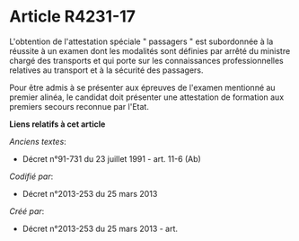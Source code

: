 # Article R4231-17

L'obtention de l'attestation spéciale " passagers " est subordonnée à la réussite à un examen dont les modalités sont
définies par arrêté du ministre chargé des transports et qui porte sur les connaissances professionnelles relatives au
transport et à la sécurité des passagers. 

Pour être admis à se présenter aux épreuves de l'examen mentionné au premier alinéa, le candidat doit présenter une
attestation de formation aux premiers secours reconnue par l'Etat.

**Liens relatifs à cet article**

_Anciens textes_:

  - Décret n°91-731 du 23 juillet 1991 - art. 11-6 (Ab)

_Codifié par_:

  - Décret n°2013-253 du 25 mars 2013

_Créé par_:

  - Décret n°2013-253 du 25 mars 2013 - art.
